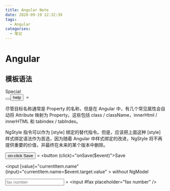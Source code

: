 ```yaml
---
title: Angular Note
date: 2020-09-19 12:32:39
tags:
  - Angular
categories:
  - 笔记
---
```


# Angular

## 模板语法
<div [class.special]="isSpecial">Special</div>
<button [style.color]="isSpecial ? 'red' : 'green'">
<button [attr.aria-label]="help">help</button>
<img bind-src="itemImageUrl"> = <img [src]="itemImageUrl">

尽管目标名称通常是 Property 的名称，但是在 Angular 中，有几个常见属性会自动将 Attribute 映射为 Property。这些包括 class / className，innerHtml / innerHTML 和 tabindex / tabIndex。

NgStyle 指令可以作为 [style] 绑定的替代指令。但是，应该把上面这种 [style] 样式绑定语法作为首选，因为随着 Angular 中样式绑定的改进，NgStyle 将不再提供重要的价值，并最终在未来的某个版本中删除。

<button on-click="onSave($event)">on-click Save</button> = <button (click)="onSave($event)">Save</button>

<input [value]="currentItem.name"
       (input)="currentItem.name=$event.target.value" >
without NgModel


<input ref-fax placeholder="fax number" /> = <input #fax placeholder="fax number" />

## 










